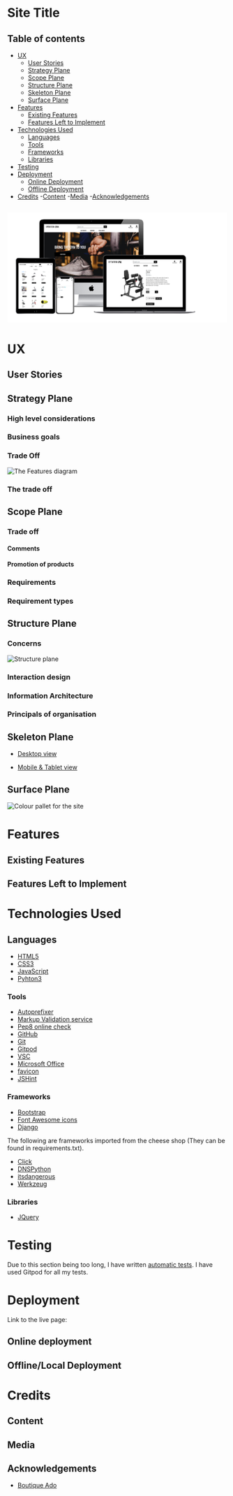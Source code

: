 # Site Title
## Table of contents

<!--table start-->

- [UX](#UX)
    - [User Stories](#User-Stories)
    - [Strategy Plane](#Strategy-plane)
    - [Scope Plane](#Scope-Plane)
    - [Structure Plane](#Structure-Plane)
    - [Skeleton Plane](#Skeleton-Plane)
    - [Surface Plane](#Surface-Plane)
- [Features](#Features)
    - [Existing Features](#Existing-Features)
    - [Features Left to Implement](#Features-Left-to-Implement) 
- [Technologies Used](#Technologies-Used)
    - [Languages](#Languages)
    - [Tools](#Tools)
    - [Frameworks](#Frameworks)
    - [Libraries](#Libraries)
- [Testing](#Testing)
- [Deployment](#Deployment)
    - [Online Deployment](#Online-deployment)
    - [Offline Deployment](#Offline/Local-Deployment)
- [Credits](#Credits)
    -[Content](#Content)
    -[Media](#Media)
    -[Acknowledgements](#Acknowledgements)
<!--table end-->

![Mock-up](Readme_sourceFiles/mockup.png)
---
 
# UX
## User Stories

## Strategy Plane
### High level considerations

### Business goals 

### Trade Off 

![The Features diagram](Readme_sourceFiles/tradeOff.png)


### The trade off

## Scope Plane

### Trade off

#### Comments

#### Promotion of products

### Requirements

### Requirement types

## Structure Plane
### Concerns

![Structure plane](Readme_sourceFiles/Structure_plane.png)

### Interaction design 

### Information Architecture

### Principals of organisation

## Skeleton Plane

- [Desktop view](Readme_sourceFiles/DesktopWireframe.pdf)

- [Mobile & Tablet view](Readme_sourceFiles/MobileAndTabletView.pdf)

## Surface Plane

![Colour pallet for the site](Readme_sourceFiles/pallet.png)

# Features
 
## Existing Features

## Features Left to Implement

# Technologies Used

## Languages

- [HTML5](https://en.wikipedia.org/wiki/HTML5)
- [CSS3](https://en.wikipedia.org/wiki/Cascading_Style_Sheets#CSS_3)
- [JavaScript](https://en.wikipedia.org/wiki/JavaScript)
- [Pyhton3](https://www.python.org/downloads/release/python-380/)

### Tools

- [Autoprefixer](https://autoprefixer.github.io/)
- [Markup Validation service](https://validator.w3.org/)
- [Pep8 online check](http://pep8online.com/)
- [GitHub](https://github.com/)
- [Git](https://git-scm.com/)
- [Gitpod](https://chrome.google.com/webstore/detail/gitpod-online-ide/dodmmooeoklaejobgleioelladacbeki?hl=en)
- [VSC](https://code.visualstudio.com/download)
- [Microsoft Office](https://www.office.com/)
- [favicon](https://www.favicon.cc/)
- [JSHint](https://jshint.com/)


### Frameworks

- [Bootstrap](https://getbootstrap.com/)
- [Font Awesome icons](https://fontawesome.com/icons?d=gallery)
- [Django](https://www.djangoproject.com/)

The following are frameworks imported from the cheese shop (They can be found in requirements.txt). 
- [Click](https://pypi.org/project/click/)
- [DNSPython](https://pypi.org/project/dnspython/)
- [itsdangerous](https://pypi.org/project/itsdangerous/)
- [Werkzeug](https://pypi.org/project/Werkzeug/)

### Libraries

- [JQuery](https://jquery.com)

# Testing

Due to this section being too long, I have written [automatic tests](automatic_testing.md).
I have used Gitpod for all my tests. 

# Deployment

Link to the live page: 
## Online deployment

## Offline/Local Deployment

# Credits

## Content

## Media


## Acknowledgements
- [Boutique Ado](https://github.com/KeisGSmit/OnlineShop)